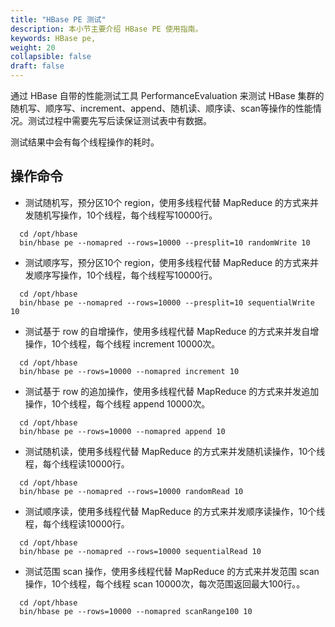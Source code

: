```yaml
---
title: "HBase PE 测试"
description: 本小节主要介绍 HBase PE 使用指南。 
keywords: HBase pe,
weight: 20
collapsible: false
draft: false
---
```



 
通过 HBase 自带的性能测试工具 PerformanceEvaluation 来测试 HBase 集群的随机写、顺序写、increment、append、随机读、顺序读、scan等操作的性能情况。测试过程中需要先写后读保证测试表中有数据。

测试结果中会有每个线程操作的耗时。

## 操作命令

- 测试随机写，预分区10个 region，使用多线程代替 MapReduce 的方式来并发随机写操作，10个线程，每个线程写10000行。

```shell
  cd /opt/hbase
  bin/hbase pe --nomapred --rows=10000 --presplit=10 randomWrite 10
```

- 测试顺序写，预分区10个 region，使用多线程代替 MapReduce 的方式来并发顺序写操作，10个线程，每个线程写10000行。
  
```shell
  cd /opt/hbase
  bin/hbase pe --nomapred --rows=10000 --presplit=10 sequentialWrite 10
```

- 测试基于 row 的自增操作，使用多线程代替 MapReduce 的方式来并发自增操作，10个线程，每个线程 increment 10000次。

```shell
  cd /opt/hbase
  bin/hbase pe --rows=10000 --nomapred increment 10
```

- 测试基于 row 的追加操作，使用多线程代替 MapReduce 的方式来并发追加操作，10个线程，每个线程 append 10000次。

```shell
  cd /opt/hbase
  bin/hbase pe --rows=10000 --nomapred append 10
```

- 测试随机读，使用多线程代替 MapReduce 的方式来并发随机读操作，10个线程，每个线程读10000行。

```shell
  cd /opt/hbase
  bin/hbase pe --nomapred --rows=10000 randomRead 10
```

- 测试顺序读，使用多线程代替 MapReduce 的方式来并发顺序读操作，10个线程，每个线程读10000行。

```shell
  cd /opt/hbase
  bin/hbase pe --nomapred --rows=10000 sequentialRead 10
```

- 测试范围 scan 操作，使用多线程代替 MapReduce 的方式来并发范围 scan 操作，10个线程，每个线程 scan 10000次，每次范围返回最大100行。。

```shell
  cd /opt/hbase
  bin/hbase pe --rows=10000 --nomapred scanRange100 10
```
